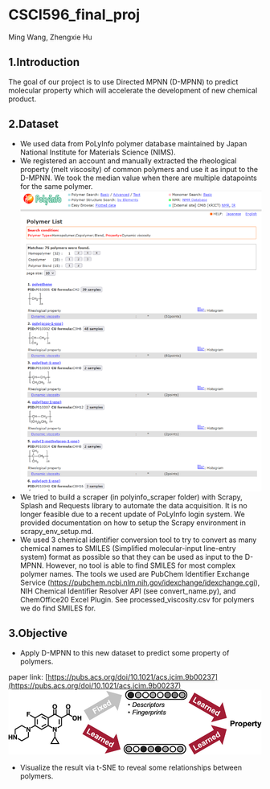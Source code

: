 # CSCI596_final_proj
Ming Wang, Zhengxie Hu

## 1.Introduction
The goal of our project is to use Directed MPNN (D-MPNN) to predict molecular property which will accelerate the development of new chemical product. 

## 2.Dataset
- We used data from PoLyInfo polymer database maintained by Japan National Institute for Materials Science (NIMS).
- We registered an account and manually extracted the rheological property (melt viscosity) of common polymers and use it as input to the D-MPNN. We took the median value when there are multiple datapoints for the same polymer. 
![image](polyinfo_result.png)
- We tried to build a scraper (in polyinfo_scraper folder) with Scrapy, Splash and Requests library to automate the data acquisition. It is no longer feasible due to a recent update of PoLyInfo login system. We provided documentation on how to setup the Scrapy environment in scrapy_env_setup.md. 
- We used 3 chemical identifier conversion tool to try to convert as many chemical names to SMILES (Simplified molecular-input line-entry system) format as possible so that they can be used as input to the D-MPNN. However, no tool is able to find SMILES for most complex polymer names. The tools we used are PubChem Identifier Exchange Service (https://pubchem.ncbi.nlm.nih.gov/idexchange/idexchange.cgi), NIH Chemical Identifier Resolver API (see convert_name.py), and ChemOffice20 Excel Plugin. See processed_viscosity.csv for polymers we do find SMILES for.  

## 3.Objective
- Apply D-MPNN to this new dataset to predict some property of polymers.

paper link: [https://pubs.acs.org/doi/10.1021/acs.jcim.9b00237](https://pubs.acs.org/doi/10.1021/acs.jcim.9b00237)
![D-MPNN](D-MPNN.jpeg)

- Visualize the result via t-SNE to reveal some relationships between polymers.
